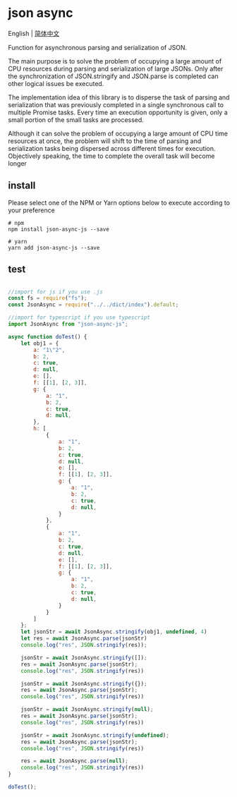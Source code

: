 # json async

English | [简体中文](./readme-cn.md)

Function for asynchronous parsing and serialization of JSON.

The main purpose is to solve the problem of occupying a large amount of CPU resources during parsing and serialization of large JSONs. Only after the synchronization of JSON.stringify and JSON.parse is completed can other logical issues be executed.

The implementation idea of this library is to disperse the task of parsing and serialization that was previously completed in a single synchronous call to multiple Promise tasks. Every time an execution opportunity is given, only a small portion of the small tasks are processed.

Although it can solve the problem of occupying a large amount of CPU time resources at once, the problem will shift to the time of parsing and serialization tasks being dispersed across different times for execution. Objectively speaking, the time to complete the overall task will become longer

## install
Please select one of the NPM or Yarn options below to execute according to your preference

```
# npm
npm install json-async-js --save

# yarn
yarn add json-async-js --save
```

## test
``` js

//import for js if you use .js
const fs = require("fs");
const JsonAsync = require("../../dict/index").default;

//import for typescript if you use typescript
import JsonAsync from "json-async-js";

async function doTest() {
    let obj1 = {
        a: "1\"2",
        b: 2,
        c: true,
        d: null,
        e: [],
        f: [[1], [2, 3]],
        g: {
            a: "1",
            b: 2,
            c: true,
            d: null,
        },
        h: [
            {
                a: "1",
                b: 2,
                c: true,
                d: null,
                e: [],
                f: [[1], [2, 3]],
                g: {
                    a: "1",
                    b: 2,
                    c: true,
                    d: null,
                }
            },
            {
                a: "1",
                b: 2,
                c: true,
                d: null,
                e: [],
                f: [[1], [2, 3]],
                g: {
                    a: "1",
                    b: 2,
                    c: true,
                    d: null,
                }
            }
        ]
    };
    let jsonStr = await JsonAsync.stringify(obj1, undefined, 4)
    let res = await JsonAsync.parse(jsonStr)
    console.log("res", JSON.stringify(res));

    jsonStr = await JsonAsync.stringify([]);
    res = await JsonAsync.parse(jsonStr);
    console.log("res", JSON.stringify(res))

    jsonStr = await JsonAsync.stringify({});
    res = await JsonAsync.parse(jsonStr);
    console.log("res", JSON.stringify(res))

    jsonStr = await JsonAsync.stringify(null);
    res = await JsonAsync.parse(jsonStr);
    console.log("res", JSON.stringify(res))

    jsonStr = await JsonAsync.stringify(undefined);
    res = await JsonAsync.parse(jsonStr);
    console.log("res", JSON.stringify(res))

    res = await JsonAsync.parse(null);
    console.log("res", JSON.stringify(res))
}

doTest();
```


